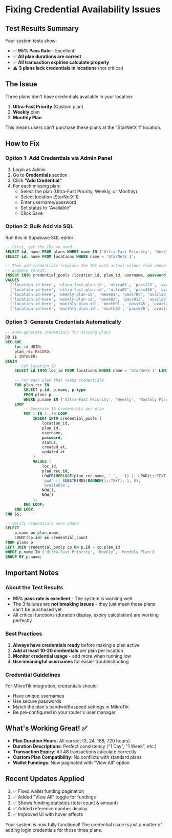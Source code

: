 # Fixing Credential Availability Issues

## Test Results Summary
Your system tests show:
- ✅ **95% Pass Rate** - Excellent!
- ✅ **All plan durations are correct**
- ✅ **All transaction expiries calculate properly**
- ⚠️ **3 plans lack credentials in locations** (not critical)

## The Issue
Three plans don't have credentials available in your location:
1. **Ultra-Fast Priority** (Custom plan)
2. **Weekly** plan
3. **Monthly Plan**

This means users can't purchase these plans at the "StarNetX 1" location.

## How to Fix

### Option 1: Add Credentials via Admin Panel
1. Login as Admin
2. Go to **Credentials** section
3. Click **"Add Credential"**
4. For each missing plan:
   - Select the plan (Ultra-Fast Priority, Weekly, or Monthly)
   - Select location (StarNetX 1)
   - Enter username/password
   - Set status to "Available"
   - Click Save

### Option 2: Bulk Add via SQL
Run this in Supabase SQL editor:

```sql
-- First, get the IDs we need
SELECT id, name FROM plans WHERE name IN ('Ultra-Fast Priority', 'Weekly', 'Monthly Plan');
SELECT id, name FROM locations WHERE name = 'StarNetX 1';

-- Then add credentials (replace the IDs with actual values from above)
-- Example format:
INSERT INTO credential_pools (location_id, plan_id, username, password, status, created_at, updated_at)
VALUES 
  ('location-id-here', 'ultra-fast-plan-id', 'ultra01', 'pass123', 'available', NOW(), NOW()),
  ('location-id-here', 'ultra-fast-plan-id', 'ultra02', 'pass456', 'available', NOW(), NOW()),
  ('location-id-here', 'weekly-plan-id', 'week01', 'pass789', 'available', NOW(), NOW()),
  ('location-id-here', 'weekly-plan-id', 'week02', 'pass012', 'available', NOW(), NOW()),
  ('location-id-here', 'monthly-plan-id', 'month01', 'pass345', 'available', NOW(), NOW()),
  ('location-id-here', 'monthly-plan-id', 'month02', 'pass678', 'available', NOW(), NOW());
```

### Option 3: Generate Credentials Automatically
```sql
-- Auto-generate credentials for missing plans
DO $$
DECLARE
    loc_id UUID;
    plan_rec RECORD;
    i INTEGER;
BEGIN
    -- Get location ID
    SELECT id INTO loc_id FROM locations WHERE name = 'StarNetX 1' LIMIT 1;
    
    -- For each plan that needs credentials
    FOR plan_rec IN 
        SELECT p.id, p.name, p.type 
        FROM plans p
        WHERE p.name IN ('Ultra-Fast Priority', 'Weekly', 'Monthly Plan')
    LOOP
        -- Generate 10 credentials per plan
        FOR i IN 1..10 LOOP
            INSERT INTO credential_pools (
                location_id, 
                plan_id, 
                username, 
                password, 
                status, 
                created_at, 
                updated_at
            )
            VALUES (
                loc_id,
                plan_rec.id,
                LOWER(REPLACE(plan_rec.name, ' ', '')) || LPAD(i::TEXT, 3, '0'),
                'pwd' || SUBSTR(MD5(RANDOM()::TEXT), 1, 8),
                'available',
                NOW(),
                NOW()
            );
        END LOOP;
    END LOOP;
END $$;

-- Verify credentials were added
SELECT 
    p.name as plan_name,
    COUNT(cp.id) as credential_count
FROM plans p
LEFT JOIN credential_pools cp ON p.id = cp.plan_id
WHERE p.name IN ('Ultra-Fast Priority', 'Weekly', 'Monthly Plan')
GROUP BY p.name;
```

## Important Notes

### About the Test Results
- **95% pass rate is excellent** - The system is working well
- The 3 failures are **not breaking issues** - they just mean those plans can't be purchased yet
- All critical functions (duration display, expiry calculation) are working perfectly

### Best Practices
1. **Always have credentials ready** before making a plan active
2. **Add at least 10-20 credentials** per plan per location
3. **Monitor credential usage** - add more when running low
4. **Use meaningful usernames** for easier troubleshooting

### Credential Guidelines
For MikroTik integration, credentials should:
- Have unique usernames
- Use secure passwords
- Match the plan's bandwidth/speed settings in MikroTik
- Be pre-configured in your router's user manager

## What's Working Great! ✅
- **Plan Duration Hours**: All correct (3, 24, 168, 720 hours)
- **Duration Descriptions**: Perfect consistency ("1 Day", "1 Week", etc.)
- **Transaction Expiry**: All 48 transactions calculate correctly
- **Custom Plan Compatibility**: No conflicts with standard plans
- **Wallet Fundings**: Now paginated with "View All" option

## Recent Updates Applied
1. ✅ Fixed wallet funding pagination
2. ✅ Added "View All" toggle for fundings
3. ✅ Shows funding statistics (total count & amount)
4. ✅ Added reference number display
5. ✅ Improved UI with hover effects

Your system is now fully functional! The credential issue is just a matter of adding login credentials for those three plans.